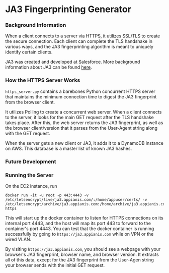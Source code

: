 # JA3 Fingerprinting Generator

### Background Information

When a client connects to a server via HTTPS, it utilizes SSL/TLS to create the
secure connection.  Each client can complete the TLS handshake in various ways,
and the JA3 fingerprinting algorithm is meant to uniquely identify certain
clients.


JA3 was created and developed at Salesforce. More background information about
JA3 can be found
[here](https://engineering.salesforce.com/tls-fingerprinting-with-ja3-and-ja3s-247362855967
"JA3/JA3S Information").

### How the HTTPS Server Works
`https_server.py` contains a barebones Python concurrent HTTPS server that
maintains the minimum connection time to digest the JA3 fingerprint from the
browser client.

It utilizes Polling to create a concurrent web server.  When a client connects
to the server, it looks for the main GET request after the TLS handshake takes
place.  After this, the web server returns the JA3 fingerprint, as well as the
browser client/version that it parses from the User-Agent string along with the
GET request.

When the server gets a new client or JA3, it adds it to a DynamoDB instance on
AWS.  This database is a master list of known JA3 hashes.

### Future Development


### Running the Server
On the EC2 instance, run
```
docker run -it -u root -p 443:4443 -v /etc/letsencrypt/live/ja3.appianis.com/:/home/appuser/certs/ -v /etc/letsencrypt/archive/ja3.appianis.com:/home/archive/ja3.appianis.com https
```


This will start up the docker container to listen for HTTPS connections on its
internal port 4443, and the host will map its port 443 to forward to the
container's port 4443.  You can test that the docker container is running
successfully by going to `https://ja3.appianis.com` while on VPN or the wired
VLAN.


By visiting `https://ja3.appianis.com`, you should see a webpage with your
browser's JA3 fingerprint, browser name, and browser version.  It extracts all
of this data, except for the JA3 fingerprint from the User-Agen string  your
browser sends with the initial GET request.
